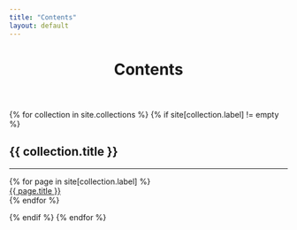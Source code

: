 ```yaml
---
title: "Contents"
layout: default
---
```


<header>
  <h1>Contents</h1>
</header>

{% for collection in site.collections %}
  {% if site[collection.label] != empty %}
  <h2 class="collection-title">{{ collection.title }}</h2>
  <hr class="collection-title">
  <ul style="list-style-type: none; padding-inline-start: 0;">
  {% for page in site[collection.label] %}
    <li><a href="{{ page.url | relative_url }}">{{ page.title }}</a></li>
  {% endfor %}
  </ul>
  {% endif %}
{% endfor %}

